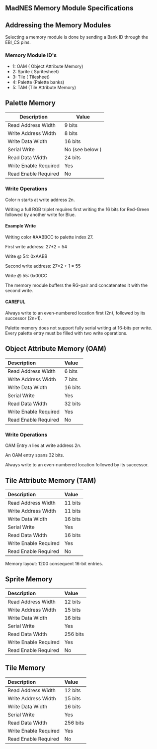 MadNES Memory Module Specifications
------------------------------------

## Addressing the Memory Modules
Selecting a memory module is done by sending a Bank ID through the EBI\_CS pins.

### Memory Module ID's
- 1: OAM ( Object Attribute Memory)
- 2: Sprite ( Spritesheet)
- 3: Tile ( Tilesheet)
- 4: Palette (Palette banks)
- 5: TAM (Tile Attribute Memory)

## Palette Memory

| Description           | Value           |
| -------------------   | -------------   |
| Read Address Width    | 9 bits          |
| Write Address Width   | 8 bits          |
| Write Data Width      | 16 bits         |
| Serial Write          | No (see below ) |
| Read Data Width       | 24 bits         |
| Write Enable Required | Yes             |
| Read Enable Required  | No              |

### Write Operations
Color n starts at write address 2n.

Writing a full RGB triplet requires first writing the 16 bits for Red-Green followed by another write for Blue.

#### Example Write
Writing color #AABBCC to palette index 27.

First write address: 27\*2 = 54

Write @ 54: 0xAABB

Second write address: 27\*2 + 1 = 55

Write @ 55: 0x00CC


The memory module buffers the RG-pair and concatenates it with the second write.

#### CAREFUL
Always write to an even-numbered location first (2n), followed by its successor (2n+1).

Palette memory does not support fully serial writing at 16-bits per write. Every palette entry must be filled with two write operations.


## Object Attribute Memory (OAM)
| Description           | Value     |
| :------------------   | :-------- |
| Read Address Width    | 6 bits    |
| Write Address Width   | 7 bits    |
| Write Data Width      | 16 bits   |
| Serial Write          | Yes       |
| Read Data Width       | 32 bits   |
| Write Enable Required | Yes       |
| Read Enable Required  | No        |


### Write Operations
OAM Entry _n_ lies at write address 2*n*.

An OAM entry spans 32 bits.

Always write to an even-numbered location followed by its successor.

## Tile Attribute Memory (TAM)

| Description           | Value     |
| :------------------   | :-------- |
| Read Address Width    | 11 bits   |
| Write Address Width   | 11 bits   |
| Write Data Width      | 16 bits   |
| Serial Write          | Yes       |
| Read Data Width       | 16 bits   |
| Write Enable Required | Yes       |
| Read Enable Required  | No        |

Memory layout: 1200 consequent 16-bit entries.

## Sprite Memory 
| Description           | Value     |
| :------------------   | :-------- |
| Read Address Width    | 12 bits   |
| Write Address Width   | 15 bits   |
| Write Data Width      | 16 bits   |
| Serial Write          | Yes       |
| Read Data Width       | 256 bits  |
| Write Enable Required | Yes       |
| Read Enable Required  | No        |

## Tile Memory
| Description           | Value     |
| :------------------   | :-------- |
| Read Address Width    | 12 bits   |
| Write Address Width   | 15 bits   |
| Write Data Width      | 16 bits   |
| Serial Write          | Yes       |
| Read Data Width       | 256 bits  |
| Write Enable Required | Yes       |
| Read Enable Required  | No        |

